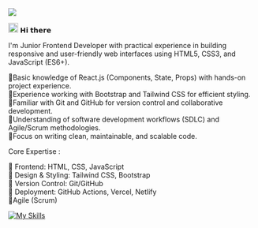<img src="https://user-images.githubusercontent.com/113350806/236842414-18101a37-92f5-4de7-a46d-eeaca6e16cbd.gif"/>


<img src ="https://gist.githubusercontent.com/arunprakashpj/48aa20057048b46c6f9ba9d114a8b76f/raw/69a9d496f651091a509ea8d9913c4aef5c419afb/Hi.gif" width="20" height="20"/> 𝗛𝗶 𝘁𝗵𝗲𝗿𝗲

I'm Junior Frontend Developer with practical experience in building responsive and user-friendly web interfaces using HTML5, CSS3, and JavaScript (ES6+). <br/>

🔹Basic knowledge of React.js (Components, State, Props) with hands-on project experience. <br/>
🔹Experience working with Bootstrap and Tailwind CSS for efficient styling. <br/>
🔹Familiar with Git and GitHub for version control and collaborative development. <br/>
🔹Understanding of software development workflows (SDLC) and Agile/Scrum methodologies. <br/>
🔹Focus on writing clean, maintainable, and scalable code. <br/>


Core Expertise :

🔹 Frontend: HTML, CSS, JavaScript <br/>
🔹 Design & Styling: Tailwind CSS, Bootstrap <br/>
🔹 Version Control: Git/GitHub <br/>
🔹 Deployment: GitHub Actions, Vercel, Netlify <br/>
🔹Agile (Scrum) <br/>


[![My Skills](https://skillicons.dev/icons?i=html,css,js,ts,react,nextjs,tailwindcss,git,github)](https://skillicons.dev)

<br/>







